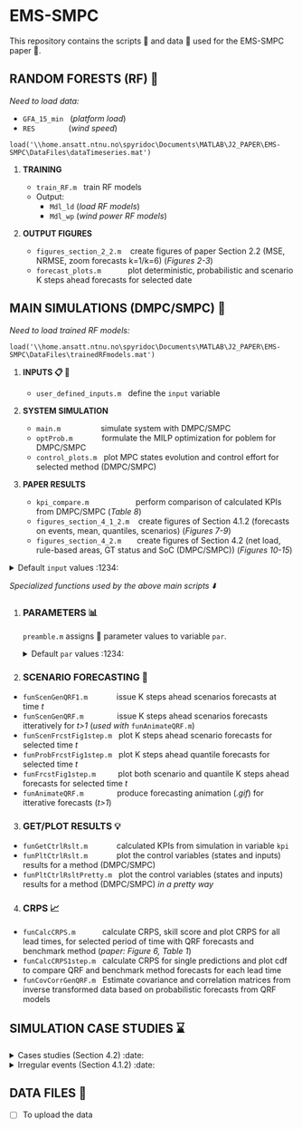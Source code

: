 # EMS-SMPC # 
 This repository contains the scripts :scroll: and data :open_file_folder: used for the EMS-SMPC paper :page_facing_up:.
 
 ## RANDOM FORESTS (RF) :deciduous_tree: ## 
 
  _Need to load data:_
  
  - `GFA_15_min` &nbsp;&nbsp;(_platform load_)
  - `RES` &nbsp;&nbsp;&nbsp;&nbsp;&nbsp;&nbsp;&nbsp;&nbsp;&nbsp;&nbsp;&nbsp;&nbsp;&nbsp; (_wind speed_)
 
 `load('\\home.ansatt.ntnu.no\spyridoc\Documents\MATLAB\J2_PAPER\EMS-SMPC\DataFiles\dataTimeseries.mat')`
 
  1. __TRAINING__
       * `train_RF.m` &nbsp; train RF models
       * Output: 
         - `Mdl_ld` (_load RF models_)
         - `Mdl_wp` (_wind power RF models_)

  2. __OUTPUT FIGURES__  
       * `figures_section_2_2.m` &nbsp;&nbsp; create figures of paper Section 2.2 (MSE, NRMSE, zoom forecasts k=1/k=6) (_Figures 2-3_)
       * `forecast_plots.m` &nbsp;&nbsp;&nbsp;&nbsp;&nbsp;&nbsp;&nbsp;&nbsp;&nbsp;&nbsp; plot deterministic, probabilistic and scenario K steps ahead forecasts for selected date

 
 ## MAIN SIMULATIONS (DMPC/SMPC)  :notebook_with_decorative_cover: ##
 _Need to load trained RF models:_
 
 `load('\\home.ansatt.ntnu.no\spyridoc\Documents\MATLAB\J2_PAPER\EMS-SMPC\DataFiles\trainedRFmodels.mat')`

 1. __INPUTS :clipboard: :floppy_disk:__
    * `user_defined_inputs.m` &nbsp; define the <code>input</code> variable

 2. __SYSTEM SIMULATION__  
    * `main.m` &nbsp;&nbsp;&nbsp;&nbsp;&nbsp;&nbsp;&nbsp;&nbsp;&nbsp;&nbsp;&nbsp;&nbsp;&nbsp;&nbsp;&nbsp;&nbsp; simulate system with DMPC/SMPC
    * `optProb.m` &nbsp;&nbsp;&nbsp;&nbsp;&nbsp;&nbsp;&nbsp;&nbsp;&nbsp;&nbsp;&nbsp; formulate the MILP optimization for poblem for DMPC/SMPC
    * `control_plots.m` &nbsp; plot MPC states evolution and control effort for selected method (DMPC/SMPC)

 3. __PAPER RESULTS__  
    * `kpi_compare.m` &nbsp;&nbsp;&nbsp;&nbsp;&nbsp;&nbsp;&nbsp;&nbsp;&nbsp;&nbsp;&nbsp;&nbsp;&nbsp;&nbsp;&nbsp;&nbsp;&nbsp;&nbsp;&nbsp; perform comparison of calculated KPIs from DMPC/SMPC (_Table 8_)
    * `figures_section_4_1_2.m` &nbsp;&nbsp; create figures of Section 4.1.2 (forecasts on events, mean, quantiles, scenarios) (_Figures 7-9_)
    * `figures_section_4_2.m` &nbsp;&nbsp;&nbsp;&nbsp;&nbsp; create figures of Section 4.2 (net load, rule-based areas, GT status and SoC (DMPC/SMPC)) (_Figures 10-15_)



 <details>
  <summary> Default <code>input</code> values :1234:</summary>

  * `input.startingDay  = 100`
  * `input.durationDays = 1`
  * `input.giveStartingTime = 0`              % {0, 1}
  * `inut.startingTime = 7630`
  * `input.doAnimation = 0`                   % {0, 1}
  * `input.animationVar = 'load'`             % {'load', 'wind'}
  * `input.randomSeed = 24`
  * `input.method = 'scn_frcst'`              % {'point_frcst', 'scn_frcst'}
  * `input.degradWeight = 'noWeight'`         % {'noWeight','none', 'normal', 'low', 'medium', 'high'}
  * `input.N_steps = 300`
  * `input.N_prd = 6`                         % {_MPC simulation_, _CRPS calculation_} = {6, 12}
  * `input.lgdLocationDstrb = 'southwest'`
  * `input.lgdLocationIgtOn = 'southeast'`
  * `input.lgdLocationSoC = 'southeast'`

</details>
   

 _Specialized functions used by the above main scripts :arrow_down:_
 
 1. ### PARAMETERS :bar_chart: ###
    `preamble.m` assigns :paperclip: parameter values to variable <code>par</code>.

    <details>
     <summary> Default <code>par</code> values  :1234:</summary>

      __ Basic__ 
     * `par.Ts = 15`                                     % Timestep (minutes)
     * `par.dol2eur    = 0.89`                           % dollars to euros conversion
     * `par.rhoGas     = 0.717`                          % Natural Gas density [kg/m^3]
     * `par.c_dump     = 10*100`                         % artificial cost (per unit of dumped power per period)
     * `par.c_soc_dev  = 0*10*100*100`                   % artificial cost (per unit of absolute SoC deviation in the end)
     * `par.c_fuel     = 0.24/par.rhoGas * par.dol2eur`  % [euros/kgGas]
     * `par.c_gt_srt   = 1217`                           % [euros/GTstart]
     * `par.c_gt_ON    = 5000`                           % [euros/GT_ON sattus]
     * `par.c_Bat_rpl  = par.degradWeight * 500000 * par.dol2eur`     % replacement cost [euros/MWh]
     * `par.c_Bat_res  = par.degradWeight * 50000  * par.dol2eur`     % residual value [euros/MWh]
     * `par.leafSizeIdx = 1`
     * `par.lamda       = 0.5`
     * `par.tau         = linspace(0,1,21)`
     * `par.lagsNum     = 6`
     * `par.N_pwl = 11`      % # of discretization points for PieceWise Linear approx.
     * `par.N_gt  = 4`       % # of Gas Turbines
     * `par.P_gt_nom  = 20.2`                   % Nominal GT power rating
     * `par.P_gt_min  = 0.20 * par.P_gt_nom`
     * `par.P_gt_max  = 1.09 * par.P_gt_nom`
     * `par.gt_RR     = par.P_gt_max`           % Ramping Rate
     * `par.spinRes   = 1.05`
     * `par.idleFuel  = 172*0.2*20.2+984`       % [kg/h] coming from min GT fuel consumption (linear curve) - intercept @ no load: 172*0.2*20.2+984
     * `par.P_gt_data = linspace(par.P_gt_min,par.P_gt_max,par.N_pwl)`
     * `par.fuel_data = (0.5109 * par.P_gt_data.^2 -20.933 .* par.P_gt_data + 433.83)`   % [kg/MWh]
     * `par.batLifetime = 10`        % Lifetime expectancy of battery
     * `par.daysOfYear  = 365`       % To convert to equivalent daily cost
     * `par.hoursOfday  = 24`        % To convert to equivalent hourly cost
     * `par.qrtrOfHour  = 4`         % To convert to equivalent cost/quarter
     * `par.a           = 1591.1`    % Proportional constant of cycling curve
     * `par.k           = 2.089`     % Exponent of cycling curve
     * `ar.DoD_data    = linspace(0,1,par.N_pwl)'`        % Depth-Of-Discharge [0-1]
     * `par.Ncyc        = par.a*par.DoD_data.^(-par.k)`     % Cycle lifetime (# of cycles)
     * `par.rho_data    = 100*100./par.Ncyc`               % Percentage degradation [%] - (times 100 for scaling purposes)
     * `par.eta_ch     = 0.95`        % charging efficieny
     * `par.eta_dis    = 0.95`        % discharging efficieny
     * `par.P_bat_max  = 5`           % power rating [MW] nominal: 5
     * `par.E_bat_max  = 10`          % capacity rating [MWh] nominal: 10
     * `par.socUPlim   = 0.8`         % up SoC limit [-]
     * `par.socDOWNlim = 0.2`         % down SoC limit [-]
     * `par.SoC_ref    = 0.5`         % reference SoC 
     * `par.N_scn = 10`

   </details>
       
    
 2. ### SCENARIO FORECASTING :crystal_ball: ###
   - `funScenGenQRF1.m` &nbsp;&nbsp;&nbsp;&nbsp;&nbsp;&nbsp;&nbsp;&nbsp;&nbsp;&nbsp;&nbsp; issue  K steps ahead scenarios forecasts at time _t_
   - `funScenGenQRF.m` &nbsp;&nbsp;&nbsp;&nbsp;&nbsp;&nbsp;&nbsp;&nbsp;&nbsp;&nbsp;&nbsp;&nbsp;&nbsp; issue K steps ahead scenarios forecasts itteratively for _t>1_ (_used with_ `funAnimateQRF.m`)
   - `funScenFrcstFig1step.m` &nbsp; plot K steps ahead scenario forecasts for selected time _t_
   - `funProbFrcstFig1step.m` &nbsp; plot K steps ahead quantile forecasts for selected time _t_
   - `funFrcstFig1step.m` &nbsp;&nbsp;&nbsp;&nbsp;&nbsp;&nbsp;&nbsp;&nbsp; plot both scenario and quantile K steps ahead forecasts for selected time _t_
   - `funAnimateQRF.m` &nbsp;&nbsp;&nbsp;&nbsp;&nbsp;&nbsp;&nbsp;&nbsp;&nbsp;&nbsp;&nbsp;&nbsp;&nbsp; produce forecasting animation (_.gif_) for itterative forecasts (_t>1_)              

 3. ### GET/PLOT RESULTS :bulb: ###
   - `funGetCtrlRslt.m` &nbsp;&nbsp;&nbsp;&nbsp;&nbsp;&nbsp;&nbsp;&nbsp;&nbsp;&nbsp;&nbsp; calculated KPIs from simulation in variable <code>kpi</code> 
   - `funPltCtrlRslt.m` &nbsp;&nbsp;&nbsp;&nbsp;&nbsp;&nbsp;&nbsp;&nbsp;&nbsp;&nbsp;&nbsp; plot the control variables (states and inputs) results for a method (DMPC/SMPC) 
   - `funPltCtrlRsltPretty.m` &nbsp; plot the control variables (states and inputs) results for a method (DMPC/SMPC) _in a pretty way_

 4. ### CRPS :chart_with_upwards_trend: ###
   - `funCalcCRPS.m` &nbsp;&nbsp;&nbsp;&nbsp;&nbsp;&nbsp;&nbsp;&nbsp;&nbsp;&nbsp; calculate CRPS, skill score and plot CRPS for all lead times, for selected period of                                                                                             time with QRF forecasts and benchmark method (_paper: Figure 6, Table 1_)
   - `funCalcCRPS1step.m` &nbsp; calculate CRPS for single predictions and plot cdf to compare QRF and benchmark method forecasts for each lead time
   - `funCovCorrGenQRF.m` &nbsp; Estimate covariance and correlation matrices from inverse transformed data based on probabilistic forecasts from QRF models


## SIMULATION CASE STUDIES :hourglass: ##

<details>
  <summary>Cases studies (Section 4.2) :date:</summary>
  
 
  <code>input.durationDays</code> = 1 and <code>input.giveStartingTime</code> = 0          
 
  * <code>input.startingDay</code>=100 (10 April)
  * <code>input.startingDay</code>=118 (27 April)
  * <code>input.startingDay</code>=226 (14 August)
  * <code>input.startingDay</code>=61 (02 March)
  * <code>input.startingDay</code>=166 (15 June)
  * <code>input.startingDay</code>=160 (09 June)

</details>


<details>
  <summary>Irregular events (Section 4.1.2) :date:</summary>
  
 
  <code>input.durationDays</code> = 0 and <code>input.giveStartingTime</code> = 1  
 
  __Load__ 
  * <code>inut.startingTime</code>= 7630
  * <code>inut.startingTime</code>= 7635
  * <code>inut.startingTime</code>= 7636
  * <code>inut.startingTime</code>= 7709
 
   __Wind__ 
  * <code>inut.startingTime</code>= 7646
  * <code>inut.startingTime</code>= 7647
  * <code>inut.startingTime</code>= 7648
  * <code>inut.startingTime</code>= 7749
 
  * <code>inut.startingTime</code>= 7760
  * <code>inut.startingTime</code>= 7761
  * <code>inut.startingTime</code>= 7762
  * <code>inut.startingTime</code>= 7763

</details>

## DATA FILES :open_file_folder: ##
- [ ] To upload the data
